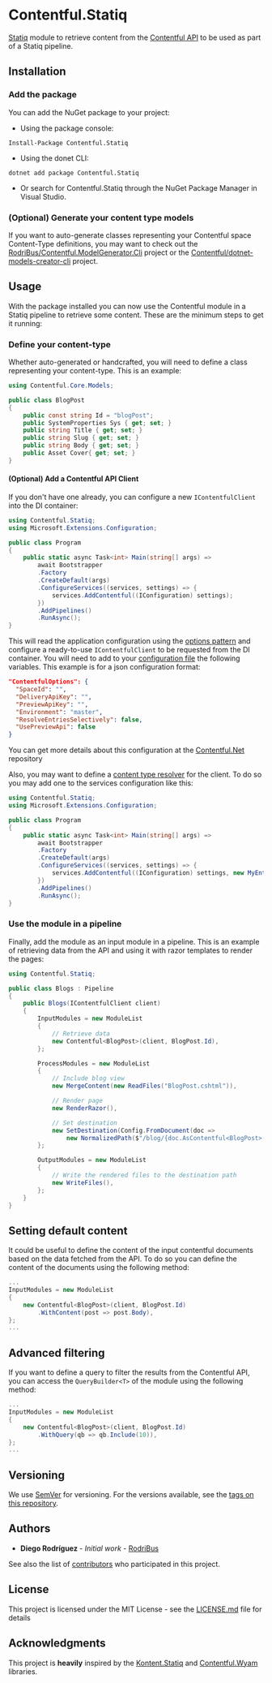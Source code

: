 # Contentful.Statiq
[Statiq](https://Statiq.dev) module to retrieve content from the [Contentful API](https://www.contentful.com/) to be used as part of a Statiq pipeline.

## Installation
### Add the package
You can add the NuGet package to your project:
- Using the package console:
```
Install-Package Contentful.Statiq
```
- Using the donet CLI:
```
dotnet add package Contentful.Statiq
```
- Or search for Contentful.Statiq through the NuGet Package Manager in Visual Studio.

### (Optional) Generate your content type models
If you want to auto-generate classes representing your Contentful space Content-Type definitions, you may want to check out the [RodriBus/Contentful.ModelGenerator.Cli](https://github.com/RodriBus/Contentful.ModelGenerator.Cli) project or the [Contentful/dotnet-models-creator-cli](https://github.com/contentful/dotnet-models-creator-cli) project.

## Usage
With the package installed you can now use the Contentful module in a Statiq pipeline to retrieve some content.
These are the minimum steps to get it running:

### Define your content-type
Whether auto-generated or handcrafted, you will need to define a class representing your content-type. This is an example:
```csharp
using Contentful.Core.Models;

public class BlogPost
{
    public const string Id = "blogPost";
    public SystemProperties Sys { get; set; }
    public string Title { get; set; }
    public string Slug { get; set; }
    public string Body { get; set; }
    public Asset Cover{ get; set; }
}
```

#### (Optional) Add a Contentful API Client
If you don't have one already, you can configure a new `IContentfulClient` into the DI container:
```csharp
using Contentful.Statiq;
using Microsoft.Extensions.Configuration;

public class Program
{
    public static async Task<int> Main(string[] args) =>
        await Bootstrapper
        .Factory
        .CreateDefault(args)
        .ConfigureServices((services, settings) => {
            services.AddContentful((IConfiguration) settings);
        })
        .AddPipelines()
        .RunAsync();
}
```
This will read the application configuration using the [options pattern](https://docs.microsoft.com/en-us/aspnet/core/fundamentals/configuration/options?view=aspnetcore-3.1) and configure a ready-to-use `IContentfulClient` to be requested from the DI container.
You will need to add to your [configuration file](https://statiq.dev/framework/configuration/settings#specifying-settings-with-the-bootstrapper) the following variables. This example is for a json configuration format:
```json
"ContentfulOptions": {
  "SpaceId": "",
  "DeliveryApiKey": "",
  "PreviewApiKey": "",
  "Environment": "master",
  "ResolveEntriesSelectively": false,
  "UsePreviewApi": false
}
```
You can get more details about this configuration at the [Contentful.Net](https://github.com/contentful/contentful.net) repository

Also, you may want to define a [content type resolver](https://www.contentful.com/developers/docs/net/tutorials/using-net-cda-sdk/#get-entries-of-multiple-types-or-by-interface) for the client. To do so you may add one to the services configuration like this:
```csharp
using Contentful.Statiq;
using Microsoft.Extensions.Configuration;

public class Program
{
    public static async Task<int> Main(string[] args) =>
        await Bootstrapper
        .Factory
        .CreateDefault(args)
        .ConfigureServices((services, settings) => {
            services.AddContentful((IConfiguration) settings, new MyEntityResolver());
        })
        .AddPipelines()
        .RunAsync();
}
```

### Use the module in a pipeline
Finally, add the module as an input module in a pipeline.
This is an example of retrieving data from the API and using it with razor templates to render the pages:

```csharp
using Contentful.Statiq;

public class Blogs : Pipeline
{
    public Blogs(IContentfulClient client)
    {
        InputModules = new ModuleList
        {
            // Retrieve data
            new Contentful<BlogPost>(client, BlogPost.Id),
        };

        ProcessModules = new ModuleList
        {
            // Include blog view
            new MergeContent(new ReadFiles("BlogPost.cshtml")),

            // Render page
            new RenderRazor(),

            // Set destination
            new SetDestination(Config.FromDocument(doc =>
                new NormalizedPath($"/blog/{doc.AsContentful<BlogPost>().Slug}.html"))),
        };

        OutputModules = new ModuleList
        {
            // Write the rendered files to the destination path
            new WriteFiles(),
        };
    }
}
```

## Setting default content
It could be useful to define the content of the input contentful documents based on the data fetched from the API.
To do so you can define the content of the documents using the following method:

```csharp
...
InputModules = new ModuleList
{
    new Contentful<BlogPost>(client, BlogPost.Id)
        .WithContent(post => post.Body),
};
...
```

## Advanced filtering
If you want to define a query to filter the results from the Contentful API, you can access the `QueryBuilder<T>` of the module using the following method:
```csharp
...
InputModules = new ModuleList
{
    new Contentful<BlogPost>(client, BlogPost.Id)
        .WithQuery(qb => qb.Include(10)),
};
...
```

## Versioning
We use [SemVer](http://semver.org/) for versioning. For the versions available, see the [tags on this repository](https://github.com/RodriBus/Contentful.Statiq/tags). 

## Authors
* **Diego Rodríguez** - *Initial work* - [RodriBus](https://github.com/RodriBus)

See also the list of [contributors](https://github.com/RodriBus/Contentful.Statiq/contributors) who participated in this project.

## License
This project is licensed under the MIT License - see the [LICENSE.md](LICENSE.md) file for details

## Acknowledgments
This project is **heavily** inspired by the [Kontent.Statiq](https://github.com/alanta/Kontent.Statiq) and [Contentful.Wyam](https://github.com/contentful/contentful.wyam) libraries.
